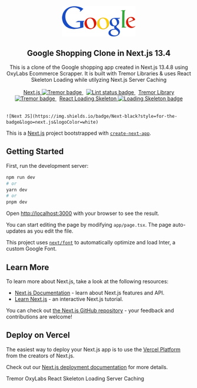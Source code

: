 <p align="center">
  <br />
  <img width="200" src="./public/Logo.png" alt="Google Logo">
  <br />
</p>

<h2 align="center">Google Shopping Clone in Next.js 13.4</h2>

<p align="center">
  This is a clone of the Google shopping app created in Next.js 13.4.8 using OxyLabs Ecommerce Scrapper. It is built with Tremor Libraries & uses React Skeleton Loading while utilyzing Next.js Server Caching
  <br />
  <br />
  <a href="https://github.com/vercel/next.js"> Next.js
    <img src="https://badge.fury.io/gh/tremorlabs%2Ftremor.svg" alt="Tremor badge">
  </a>
  &nbsp;
  <a href="https://github.com/oxylabs">
    <img src="https://github.com/aniftyco/awesome-tailwindcss/workflows/Lint/badge.svg" alt="Lint status badge">
  </a>
    &nbsp;
  <a href="https://github.com/tremorlabs/tremor"> Tremor Library
   <img src="https://badge.fury.io/gh/tremorlabs%2Ftremor.svg" alt="Tremor badge">
  </a>
    &nbsp;
  <a href="https://github.com/dvtng/react-loading-skeleton"> React Loading Skeleton
    <img src="https://badge.fury.io/gh/dvtng%2Freact-loading-skeleton.svg" alt="Loading Skeleton badge">
  </a>
  <br />
  <br />
</p>

	![Next JS](https://img.shields.io/badge/Next-black?style=for-the-badge&logo=next.js&logoColor=white)

































This is a [Next.js](https://nextjs.org/) project bootstrapped with [`create-next-app`](https://github.com/vercel/next.js/tree/canary/packages/create-next-app).

## Getting Started

First, run the development server:

```bash
npm run dev
# or
yarn dev
# or
pnpm dev
```

Open [http://localhost:3000](http://localhost:3000) with your browser to see the result.

You can start editing the page by modifying `app/page.tsx`. The page auto-updates as you edit the file.

This project uses [`next/font`](https://nextjs.org/docs/basic-features/font-optimization) to automatically optimize and load Inter, a custom Google Font.

## Learn More

To learn more about Next.js, take a look at the following resources:

- [Next.js Documentation](https://nextjs.org/docs) - learn about Next.js features and API.
- [Learn Next.js](https://nextjs.org/learn) - an interactive Next.js tutorial.

You can check out [the Next.js GitHub repository](https://github.com/vercel/next.js/) - your feedback and contributions are welcome!

## Deploy on Vercel

The easiest way to deploy your Next.js app is to use the [Vercel Platform](https://vercel.com/new?utm_medium=default-template&filter=next.js&utm_source=create-next-app&utm_campaign=create-next-app-readme) from the creators of Next.js.

Check out our [Next.js deployment documentation](https://nextjs.org/docs/deployment) for more details.


Tremor
OxyLabs
React Skeleton Loading
Server Caching
